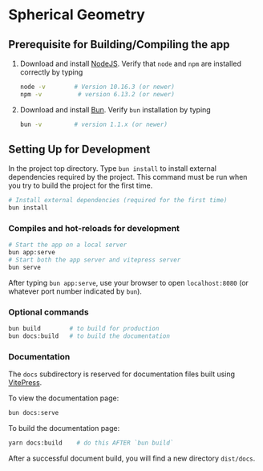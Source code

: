 # Spherical Geometry

## Prerequisite for Building/Compiling the app

1. Download and install [NodeJS](https://nodejs.org/en/download/). Verify that `node` and `npm` are installed correctly by typing

   ```bash
   node -v        # Version 10.16.3 (or newer)
   npm -v          # version 6.13.2 (or newer)
   ```

2. Download and install [Bun](https://bun.sh). Verify `bun` installation by typing

   ```bash
   bun -v         # version 1.1.x (or newer)
   ```

## Setting Up for Development

In the project top directory. Type `bun install` to install external dependencies required by the project. This command must be run when you try to build the project for the first time.

```bash
# Install external dependencies (required for the first time)
bun install
```

### Compiles and hot-reloads for development

```bash
# Start the app on a local server
bun app:serve
# Start both the app server and vitepress server
bun serve
```

After typing `bun app:serve`, use your browser to open `localhost:8080` (or whatever port number indicated by `bun`).

### Optional commands

```bash
bun build        # to build for production
bun docs:build   # to build the documentation
```

### Documentation

The `docs` subdirectory is reserved for documentation files built using [VitePress](https://vitepress.dev/).

To view the documentation page:

```bash
bun docs:serve
```

To build the documentation page:

```bash
yarn docs:build    # do this AFTER `bun build`
```

After a successful document build, you will find a new directory `dist/docs`.
